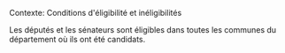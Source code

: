 Contexte: Conditions d'éligibilité et inéligibilités

Les députés et les sénateurs sont éligibles dans toutes les communes du département où ils ont été candidats.